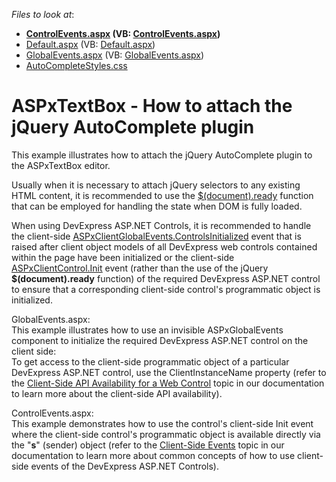 <!-- default file list -->
*Files to look at*:

* **[ControlEvents.aspx](./CS/WebSite/ControlEvents.aspx) (VB: [ControlEvents.aspx](./VB/WebSite/ControlEvents.aspx))**
* [Default.aspx](./CS/WebSite/Default.aspx) (VB: [Default.aspx](./VB/WebSite/Default.aspx))
* [GlobalEvents.aspx](./CS/WebSite/GlobalEvents.aspx) (VB: [GlobalEvents.aspx](./VB/WebSite/GlobalEvents.aspx))
* [AutoCompleteStyles.css](./CS/WebSite/Styles/AutoCompleteStyles.css)
<!-- default file list end -->
# ASPxTextBox - How to attach the jQuery AutoComplete plugin


<p>This example illustrates how to attach the jQuery AutoComplete plugin to the ASPxTextBox editor.</p><p>Usually when it is necessary to attach jQuery selectors to any existing HTML content, it is recommended to use the <a href="http://api.jquery.com/ready/"><u>$(document).ready</u></a> function that can be employed for handling the state when DOM is fully loaded.</p><p>When using DevExpress ASP.NET Controls, it is recommended to handle the client-side <a href="http://documentation.devexpress.com/#AspNet/DevExpressWebASPxGlobalEventsScriptsASPxClientGlobalEvents_ControlsInitializedtopic"><u>ASPxClientGlobalEvents.ControlsInitialized</u></a> event that is raised after client object models of all DevExpress web controls contained within the page have been initialized or the client-side <a href="http://documentation.devexpress.com/#AspNet/DevExpressWebASPxClassesScriptsASPxClientControl_Inittopic"><u>ASPxClientControl.Init</u></a> event (rather than the use of the jQuery <strong>$(document).ready</strong> function) of the required DevExpress ASP.NET control to ensure that a corresponding client-side control's programmatic object is initialized.</p><p>GlobalEvents.aspx:<br />
This example illustrates how to use an invisible ASPxGlobalEvents component to initialize the required DevExpress ASP.NET control on the client side:<br />
To get access to the client-side programmatic object of a particular DevExpress ASP.NET control, use the ClientInstanceName property (refer to the <a href="http://documentation.devexpress.com/#AspNet/CustomDocument4223"><u>Client-Side API Availability for a Web Control</u></a> topic in our documentation to learn more about the client-side API availability).</p><p>ControlEvents.aspx:<br />
This example demonstrates how to use the control's client-side Init event where the client-side control's programmatic object is available directly via the "<strong>s</strong>" (sender) object (refer to the <a href="http://documentation.devexpress.com/#AspNet/CustomDocument9448"><u>Client-Side Events</u></a> topic in our documentation to learn more about common concepts of how to use client-side events of the DevExpress ASP.NET Controls).</p>

<br/>


